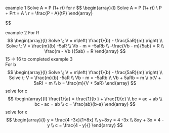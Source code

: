 





example 1  Solve  A  =  P (1+  rt) for r 
$$
\begin{array}{l}
 Solve  A  =  P (1+  rt)  \\
 P  +  Prt  =  A   \\
r =  \frac{P  - A}{tP} 
\end{array}

$$

example 2 
For R 
$$
\begin{array}{l}
 Solve \; V   = m\left( \frac{1}{b}  - \frac{5aR}{m} \right)  \\
 Solve \; V   = \frac{m}{b} -5aR  \\
Vb -  m   = -5aRb    \\
-\frac{Vb -  m}{5ab}  = R    \\
\frac{m  - Vb }{5ab}  = R  
\end{array}
$$
15  ->  16  to completed 
example 3  
For b 
$$
\begin{array}{l}
 Solve \; V   = m\left( \frac{1}{b}  - \frac{5aR}{m} \right)  \\
 Solve \; V   = \frac{m}{b} -5aR  \\
Vb -  m   = -5aRb    \\
Vb +  5aRb     = m        \\
b(V  +  5aR)  = m  \\
b   =  \frac{m}{V  +  5aR} 
\end{array}
$$
solve for c 
$$
\begin{array}{l}
\frac{1}{a}   =  \frac{1}{b }  +  \frac{1}{c}     \\
bc   = ac + ab   \\
bc  -  ac    =  ab  \\
c   = \frac{ab}{b-a}
\end{array}
$$
solve for x 
$$
\begin{array}{l}
y   =  \frac{4 -3x}{1+8x}    \\
y+8xy  = 4 -3x   \\
8xy  + 3x       = 4  - y  \\
c   = \frac{4  - y}{}
\end{array}
$$
